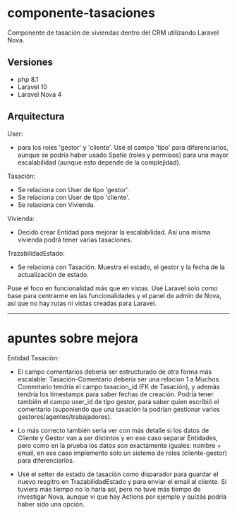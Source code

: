 # componente-tasaciones
Componente de tasación de viviendas dentro del CRM utilizando Laravel Nova.


## Versiones
- php 8.1
- Laravel 10
- Laravel Nova 4


## Arquitectura
User:
- para los roles 'gestor' y 'cliente'. Usé el campo 'tipo' para diferenciarlos, aunque se podría haber usado Spatie (roles y permisos) para una mayor escalabilidad (aunque esto depende de la complejidad).

Tasación:
- Se relaciona con User de tipo 'gestor'.
- Se relaciona con User de tipo 'cliente'.
- Se relaciona con Vivienda.

Vivienda:
- Decido crear Entidad para mejorar la escalabilidad. Así una misma vivienda podrá tener varias tasaciones.

TrazabilidadEstado:
- Se relaciona con Tasación. Muestra el estado, el gestor y la fecha de la actualización de estado.

Puse el foco en funcionalidad más que en vistas. Usé Laravel solo como base para centrarme en las funcionalidades y el panel de admin de Nova, así que no hay rutas ni vistas creadas para Laravel.

<hr>

# apuntes sobre mejora

Entidad Tasación:
- El campo comentarios debería ser estructurado de otra forma más escalable: Tasación-Comentario debería ser una relacion 1 a Muchos. Comentario tendría el campo tasacion_id (FK de Tasación), y además tendría los timestamps para saber fechas de creación. Podría tener también el campo user_id de tipo gestor, para saber quien escribió el comentario (suponiendo que una tasación la podrían gestionar varios gestores/agentes/trabajadores).

- Lo más correcto también seria ver con más detalle si los datos de Cliente y Gestor van a ser distintos y en ese caso separar Entidades, pero como en la prueba los datos son exactamente iguales: nombre + email, en ese caso implemento solo un sistema de roles (cliente-gestor) para diferenciarlos.

- Usé el setter de estado de tasación como disparador para guardar el nuevo resgitro en TrazabilidadEstado y para enviar el email al cliente. Si tuviera más tiempo no lo haría así, pero no tuve más tiempo de investigar Nova, aunque vi que hay Actions por ejemplo y quizás podría haber sido una opción.
